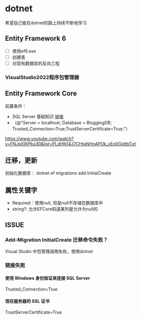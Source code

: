 # dotnet

希望自己能在dotnet的路上持续不断地学习

## Entity Framework 6

- [ ] 使用ef6.exe
- [ ] 创建表
- [ ] 对现有数据库的反向工程

### VisualStudio2022程序包管理器

## Entity Framework Core

前置条件：

- SQL Server 基础知识 [链接](https://www.youtube.com/watch?v=8vTCyhDyRjg&list=PL82C6-O4XrHfZoh2ZH7-HCPyh9oHeYPnz)
- （@"Server = localhost; Database = BloggingDB; Trusted_Connection=True;TrustServerCertificate=True;"）

https://www.youtube.com/watch?v=FNJpXWPka30&list=PLdHN14J7CHtaNHnAPOk_yEq0GidtbTizl

## 迁移，更新

初始化数据库：
dotnet ef migrations add InitialCreate

## 属性关键字

- Required：使用null, 但是null不存储在数据库中
- string?: 允许EFCore知道某列是允许为null的

## ISSUE

### Add-Migration InitialCreate 迁移命令失败？

Visual Studio 中包管理调用失败，使用dotnet

### 链接失败

#### 使用 Windows 身份验证来连接 SQL Server

Trusted_Connection=True

#### 信任服务器的 SSL 证书

TrustServerCertificate=True